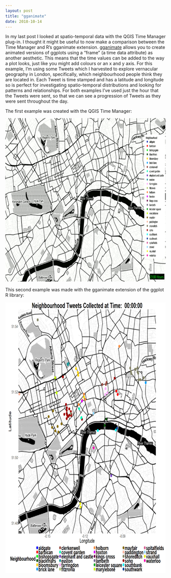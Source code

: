 ```yaml
---
layout: post
title: "gganimate"
date: 2018-10-14
---
```


In my last post I looked at spatio-temporal data with the QGIS Time Manager plug-in. I thought it might be useful to now make a comparison between the Time Manager and R’s gganimate extension. [gganimate]( https://www.ggplot2-exts.org/gganimate.html) allows you to create animated versions of ggplots using a “frame” (a time data attribute) as another aesthetic. This means that the time values can be added to the way a plot looks, just like you might add colours or an x and y axis. For this example, I’m using some Tweets which I harvested to explore vernacular geography in London, specifically, which neighbourhood people think they are located in. Each Tweet is time stamped and has a latitude and longitude so is perfect for investigating spatio-temporal distributions and looking for patterns and relationships. For both examples I’ve used just the hour that the Tweets were sent, so that we can see a progression of Tweets as they were sent throughout the day.

The first example was created with the QGIS Time Manager:

<img src="/london_tweets_time_manager.gif" alt="Tweet Hours Time Manager" style="width:949x;height:514px;">


This second example was made with the gganimate extension of the ggplot R library:

<img src="/tweetshours_gganimate.gif" alt="Tweet Hours gganimate" style="width:796x;height:853px;">
